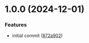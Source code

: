 # 1.0.0 (2024-12-01)


### Features

* initial commit ([872a902](https://github.com/HoshimuraYuto/blue-switch/commit/872a902ceedd5aa9bfff93a5fe673d8f7d360206))
